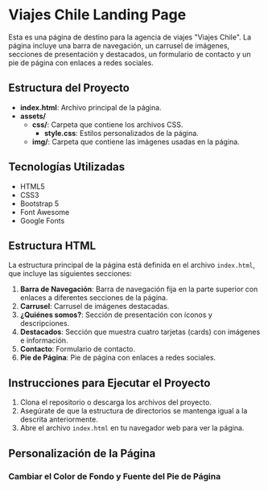 # Viajes Chile Landing Page

Esta es una página de destino para la agencia de viajes "Viajes Chile". La página incluye una barra de navegación, un carrusel de imágenes, secciones de presentación y destacados, un formulario de contacto y un pie de página con enlaces a redes sociales.

## Estructura del Proyecto

- **index.html**: Archivo principal de la página.
- **assets/**
  - **css/**: Carpeta que contiene los archivos CSS.
    - **style.css**: Estilos personalizados de la página.
  - **img/**: Carpeta que contiene las imágenes usadas en la página.

## Tecnologías Utilizadas

- HTML5
- CSS3
- Bootstrap 5
- Font Awesome
- Google Fonts

## Estructura HTML

La estructura principal de la página está definida en el archivo `index.html`, que incluye las siguientes secciones:

1. **Barra de Navegación**: Barra de navegación fija en la parte superior con enlaces a diferentes secciones de la página.
2. **Carrusel**: Carrusel de imágenes destacadas.
3. **¿Quiénes somos?**: Sección de presentación con íconos y descripciones.
4. **Destacados**: Sección que muestra cuatro tarjetas (cards) con imágenes e información.
5. **Contacto**: Formulario de contacto.
6. **Pie de Página**: Pie de página con enlaces a redes sociales.

## Instrucciones para Ejecutar el Proyecto

1. Clona el repositorio o descarga los archivos del proyecto.
2. Asegúrate de que la estructura de directorios se mantenga igual a la descrita anteriormente.
3. Abre el archivo `index.html` en tu navegador web para ver la página.

## Personalización de la Página

### Cambiar el Color de Fondo y Fuente del Pie de Página
